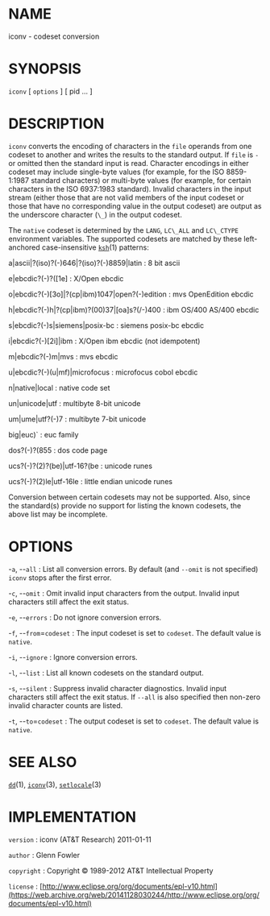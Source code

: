 # NAME

iconv - codeset conversion

# SYNOPSIS

`iconv` \[ `options` \] \[ pid ... \]

# DESCRIPTION

`iconv` converts the encoding of characters in the `file` operands
from one codeset to another and writes the results to the standard
output. If `file` is `-` or omitted then the standard input is read.
Character encodings in either codeset may include single-byte values
(for example, for the ISO 8859-1:1987 standard characters) or multi-byte
values (for example, for certain characters in the ISO 6937:1983
standard). Invalid characters in the input stream (either those that are
not valid members of the input codeset or those that have no
corresponding value in the output codeset) are output as the underscore
character (`\_`) in the output codeset.

The `native` codeset is determined by the `LANG`, `LC\_ALL` and
`LC\_CTYPE` environment variables. The supported codesets are matched
by these left-anchored case-insensitive
[`ksh`](/web/20141128030244/http://www2.research.att.com/~astopen/man/man1/ksh.html)(1)
patterns:

a|ascii|?(iso)?(-)646|?(iso)?(-)8859|latin
:   8 bit ascii

e|ebcdic?(-)?(\[1e\]
:   X/Open ebcdic

o|ebcdic?(-)\[3o\]|?(cp|ibm)1047|open?(-)edition
:   mvs OpenEdition ebcdic

h|ebcdic?(-)h|?(cp|ibm)?(00)37|\[oa\]s?(/-)400
:   ibm OS/400 AS/400 ebcdic

s|ebcdic?(-)s|siemens|posix-bc
:   siemens posix-bc ebcdic

i|ebcdic?(-)\[2i\]|ibm
:   X/Open ibm ebcdic (not idempotent)

m|ebcdic?(-)m|mvs
:   mvs ebcdic

u|ebcdic?(-)(u|mf)|microfocus
:   microfocus cobol ebcdic

n|native|local
:   native code set

un|unicode|utf
:   multibyte 8-bit unicode

um|ume|utf?(-)7
:   multibyte 7-bit unicode

big|euc)\`
:   euc family

dos?(-)?(855
:   dos code page

ucs?(-)?(2)?(be)|utf-16?(be
:   unicode runes

ucs?(-)?(2)le|utf-16le
:   little endian unicode runes

Conversion between certain codesets may not be supported. Also, since
the standard(s) provide no support for listing the known codesets, the
above list may be incomplete.

# OPTIONS

-`a`, --`all`
:   List all conversion errors. By default (and `--omit` is
    not specified) `iconv` stops after the first error.

-`c`, --`omit`
:   Omit invalid input characters from the output. Invalid input
    characters still affect the exit status.

-`e`, --`errors`
:   Do not ignore conversion errors.

-`f`, --`from`=`codeset`
:   The input codeset is set to `codeset`. The default value is
    `native`.

-`i`, --`ignore`
:   Ignore conversion errors.

-`l`, --`list`
:   List all known codesets on the standard output.

-`s`, --`silent`
:   Suppress invalid character diagnostics. Invalid input characters
    still affect the exit status. If `--all` is also specified then
    non-zero invalid character counts are listed.

-`t`, --`to`=`codeset`
:   The output codeset is set to `codeset`. The default value is
    `native`.

# SEE ALSO

[`dd`](/web/20141128030244/http://www2.research.att.com/~astopen/man/man1/dd.html)(1),
[`iconv`](/web/20141128030244/http://www2.research.att.com/~astopen/man/man3/iconv.html)(3),
[`setlocale`](/web/20141128030244/http://www2.research.att.com/~astopen/man/man3/setlocale.html)(3)

# IMPLEMENTATION

`version`
:   iconv (AT&T Research) 2011-01-11

`author`
:   Glenn Fowler

`copyright`
:   Copyright © 1989-2012 AT&T Intellectual Property

`license`
:   [http://www.eclipse.org/org/documents/epl-v10.html](https://web.archive.org/web/20141128030244/http://www.eclipse.org/org/documents/epl-v10.html)


